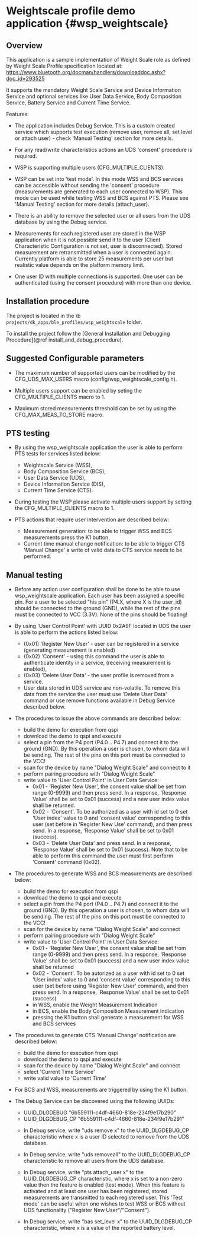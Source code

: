 Weightscale profile demo application {#wsp_weightscale}
==================================

## Overview

This application is a sample implementation of Weight Scale role as defined by Weight Scale Profile
specification located at: https://www.bluetooth.org/docman/handlers/downloaddoc.ashx?doc_id=293525

It supports the mandatory Weight Scale Service and Device Information Service and optional services
like User Data Service, Body Composition Service, Battery Service and Current Time Service.

Features:
- The application includes Debug Service. This is a custom created service which supports test
  execution (remove user, remove all, set level or attach user) - check 'Manual Testing' section
  for more details.

- For any read/write characteristics actions an UDS 'consent' procedure is required.

- WSP is supporting multiple users (CFG_MULTIPLE_CLIENTS).

- WSP can be set into 'test mode'. In this mode WSS and BCS services can be accessible without
  sending the 'consent' procedure (measurements are generated to each user connected to WSP).
  This mode can be used while testing WSS and BCS against PTS. Please see 'Manual Testing' section
  for more details (attach_user).

- There is an ability to remove the selected user or all users from the UDS database by using the
  Debug service.

- Measurements for each registered user are stored in the WSP application when it is not possible
  send it to the user (Client Characteristic Configuration is not set, user is disconnected).
  Stored measurement are retransmitted when a user is connected again. Currently platform is able
  to store 25 measurements per user but realistic value depends on the platform memory limit.

- One user ID with multiple connections is supported. One user can be authenticated (using the
  consent procedure) with more than one device.

## Installation procedure

The project is located in the \b `projects/dk_apps/ble_profiles/wsp_weightscale` folder.

To install the project follow the [General Installation and Debugging Procedure](@ref install_and_debug_procedure).

## Suggested Configurable parameters
- The maximum number of supported users can be modified by the CFG_UDS_MAX_USERS macro
  (config/wsp_weightscale_config.h).

- Multiple users support can be enabled by seting the CFG_MULTIPLE_CLIENTS macro to 1.

- Maximum stored measurements threshold can be set by using the CFG_MAX_MEAS_TO_STORE macro.

## PTS testing
- By using the wsp_weightscale application the user is able to perform PTS tests for services listed
  below:
  * Weightscale Service (WSS),
  * Body Composition Service (BCS),
  * User Data Service (UDS),
  * Device Information Service (DIS),
  * Current Time Service (CTS).
- During testing the WSP please activate multiple users support by setting the CFG_MULTIPLE_CLIENTS
  macro to 1.

- PTS actions that require user intervention are described below:
  * Measurement generation: to be able to trigger WSS and BCS measurements press the K1 button,
  * Current time manual change notification: to be able to trigger CTS 'Manual Change' a write of
    valid data to CTS service needs to be performed.

## Manual testing
- Before any action user configuration shall be done to be able to use wsp_weightscale
  application. Each user has been assigned a specific pin. For a user to be selected "his pin"
  (P4.X, where X is the user_id) should be connected to the ground (GND), while the rest of the pins
  must be connected to VCC (3.3V). None of the pins should be floating!

- By using 'User Control Point' with UUID 0x2A9F located in UDS the user is able to perform
  the actions listed below:
  * (0x01) 'Register New User' - user can be registered in a service (generating measurement is
    enabled)
  * (0x02) 'Consent' - using this command the user is able to authenticate identity in a service,
    (receiving measurement is enabled),
  * (0x03) 'Delete User Data' - the user profile is removed from a service.
  * User data stored in UDS service are non-volatile. To remove this data from the service the user
    must use 'Delete User Data' command or use remove functions available in Debug Service described
    below.

- The procedures to issue the above commands are described below:
  * build the demo for execution from qspi
  * download the demo to qspi and execute
  * select a pin from the P4 port (P4.0 .. P4.7) and connect it to the ground (GND). By this operation
    a user is chosen, to whom data will be sending. The rest of the pins on this port must be
    connected to the VCC!
  * scan for the device by name "Dialog Weight Scale" and connect to it
  * perform pairing procedure with "Dialog Weight Scale"
  * write value to 'User Control Point' in User Data Service:
    + 0x01 - 'Register New User', the consent value shall be set from range (0-9999) and then
      press send. In a response, 'Response Value' shall be set to 0x01 (success) and a new user
      index value shall be returned.
    + 0x02 - 'Consent'. To be authorized as a user with id set to 0 set 'User index' value to 0
      and 'consent value' corresponding to this user (set before in 'Register New Use' command),
      and then press send. In a response, 'Response Value' shall be set to 0x01 (success).
    + 0x03 - 'Delete User Data' and press send. In a response, 'Response Value' shall be set to
      0x01 (success). Note that to be able to perform this command the user must first perform
      'Consent' command (0x02).

- The procedures to generate WSS and BCS measurements are described below:
  * build the demo for execution from qspi
  * download the demo to qspi and execute
  * select a pin from the P4 port (P4.0 .. P4.7) and connect it to the ground (GND). By this operation
    a user is chosen, to whom data will be sending. The rest of the pins on this port must be
    connected to the VCC!
  * scan for the device by name "Dialog Weight Scale" and connect
  * perform pairing procedure with "Dialog Weight Scale"
  * write value to 'User Control Point' in User Data Service:
    + 0x01 - 'Register New User', the consent value shall be set from range (0-9999) and then
      press send. In a response, 'Response Value' shall be set to 0x01 (success) and a new user
      index value shall be returned
    + 0x02 - 'Consent'. To be autorized as a user with id set to 0 set 'User index' value to 0
      and 'consent value' corresponding to this user (set before using 'Register New User' command),
      and then press send. In a response, 'Response Value' shall be set to 0x01 (success)
    + in WSS, enable the Weight Measurement Indication
    + in BCS, enable the Body Composition Measurement Indication
    + pressing the K1 button shall generate a measurement for WSS and BCS services

- The procedures to generate CTS 'Manual Change' notification are described below:
  * build the demo for execution from qspi
  * download the demo to qspi and execute
  * scan for the device by name "Dialog Weight Scale" and connect
  * select 'Current Time Service'
  * write valid value to 'Current Time'

- For BCS and WSS, measurements are triggered by using the K1 button.

- The Debug Service can be discovered using the following UUIDs:
  * UUID_DLGDEBUG        "6b559111-c4df-4660-818e-234f9e17b290"
  * UUID_DLGDEBUG_CP     "6b559111-c4df-4660-818e-234f9e17b291"

  + In Debug service, write "uds remove x" to the UUID_DLGDEBUG_CP characteristic where x is a user
    ID selected to remove from the UDS database.

  + In Debug service, write "uds removeall" to the UUID_DLGDEBUG_CP characteristic to remove all
    users from the UDS database.

  + In Debug service, write "pts attach_user x" to the UUID_DLGDEBUG_CP characteristic, where x is
    set to a non-zero value then the feature is enabled (test mode). When this feature is activated
    and at least one user has been registered, stored measurements are transmitted to each
    registered user. This 'Test mode' can be useful when one wishes to test WSS or BCS without UDS
    functionality ("Register New User"/"Consent").

  + In Debug service, write "bas set_level x" to the UUID_DLGDEBUG_CP characteristic, where x is
    a value of the reported battery level.
